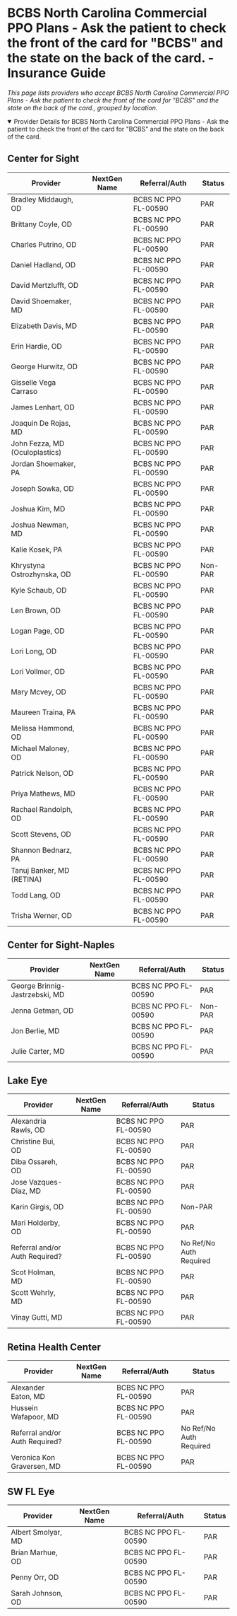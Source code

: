 # BCBS North Carolina Commercial PPO Plans - Ask the patient to check the front of the card for "BCBS" and the state on the back of the card. - Insurance Guide

*This page lists providers who accept BCBS North Carolina Commercial PPO Plans - Ask the patient to check the front of the card for "BCBS" and the state on the back of the card., grouped by location.*

<details open><summary>Provider Details for BCBS North Carolina Commercial PPO Plans - Ask the patient to check the front of the card for "BCBS" and the state on the back of the card.</summary>

## Center for Sight

| Provider | NextGen Name | Referral/Auth | Status |
|----------|-------------|--------------|--------|
| Bradley Middaugh, OD |  | BCBS NC PPO FL-00590 | PAR |
| Brittany Coyle, OD |  | BCBS NC PPO FL-00590 | PAR |
| Charles Putrino, OD |  | BCBS NC PPO FL-00590 | PAR |
| Daniel Hadland, OD |  | BCBS NC PPO FL-00590 | PAR |
| David Mertzlufft, OD |  | BCBS NC PPO FL-00590 | PAR |
| David Shoemaker, MD |  | BCBS NC PPO FL-00590 | PAR |
| Elizabeth Davis, MD |  | BCBS NC PPO FL-00590 | PAR |
| Erin Hardie, OD |  | BCBS NC PPO FL-00590 | PAR |
| George Hurwitz, OD |  | BCBS NC PPO FL-00590 | PAR |
| Gisselle Vega Carraso |  | BCBS NC PPO FL-00590 | PAR |
| James Lenhart, OD |  | BCBS NC PPO FL-00590 | PAR |
| Joaquin De Rojas, MD |  | BCBS NC PPO FL-00590 | PAR |
| John Fezza, MD (Oculoplastics) |  | BCBS NC PPO FL-00590 | PAR |
| Jordan Shoemaker, PA |  | BCBS NC PPO FL-00590 | PAR |
| Joseph Sowka, OD |  | BCBS NC PPO FL-00590 | PAR |
| Joshua Kim, MD |  | BCBS NC PPO FL-00590 | PAR |
| Joshua Newman, MD |  | BCBS NC PPO FL-00590 | PAR |
| Kalie Kosek, PA |  | BCBS NC PPO FL-00590 | PAR |
| Khrystyna Ostrozhynska, OD |  | BCBS NC PPO FL-00590 | Non-PAR |
| Kyle Schaub, OD |  | BCBS NC PPO FL-00590 | PAR |
| Len Brown, OD |  | BCBS NC PPO FL-00590 | PAR |
| Logan Page, OD |  | BCBS NC PPO FL-00590 | PAR |
| Lori Long, OD |  | BCBS NC PPO FL-00590 | PAR |
| Lori Vollmer, OD |  | BCBS NC PPO FL-00590 | PAR |
| Mary Mcvey, OD |  | BCBS NC PPO FL-00590 | PAR |
| Maureen Traina, PA |  | BCBS NC PPO FL-00590 | PAR |
| Melissa Hammond, OD |  | BCBS NC PPO FL-00590 | PAR |
| Michael Maloney, OD |  | BCBS NC PPO FL-00590 | PAR |
| Patrick Nelson, OD |  | BCBS NC PPO FL-00590 | PAR |
| Priya Mathews, MD |  | BCBS NC PPO FL-00590 | PAR |
| Rachael Randolph, OD |  | BCBS NC PPO FL-00590 | PAR |
| Scott Stevens, OD |  | BCBS NC PPO FL-00590 | PAR |
| Shannon Bednarz, PA |  | BCBS NC PPO FL-00590 | PAR |
| Tanuj Banker, MD (RETINA) |  | BCBS NC PPO FL-00590 | PAR |
| Todd Lang, OD |  | BCBS NC PPO FL-00590 | PAR |
| Trisha Werner, OD |  | BCBS NC PPO FL-00590 | PAR |

## Center for Sight-Naples

| Provider | NextGen Name | Referral/Auth | Status |
|----------|-------------|--------------|--------|
| George Brinnig-Jastrzebski, MD |  | BCBS NC PPO FL-00590 | PAR |
| Jenna Getman, OD |  | BCBS NC PPO FL-00590 | Non-PAR |
| Jon Berlie, MD |  | BCBS NC PPO FL-00590 | PAR |
| Julie Carter, MD |  | BCBS NC PPO FL-00590 | PAR |

## Lake Eye 

| Provider | NextGen Name | Referral/Auth | Status |
|----------|-------------|--------------|--------|
| Alexandria Rawls, OD |  | BCBS NC PPO FL-00590 | PAR |
| Christine Bui, OD |  | BCBS NC PPO FL-00590 | PAR |
| Diba Ossareh, OD |  | BCBS NC PPO FL-00590 | PAR |
| Jose Vazques-Diaz, MD |  | BCBS NC PPO FL-00590 | PAR |
| Karin Girgis, OD |  | BCBS NC PPO FL-00590 | Non-PAR |
| Mari Holderby, OD |  | BCBS NC PPO FL-00590 | PAR |
| Referral and/or Auth Required? |  | BCBS NC PPO FL-00590 | No Ref/No Auth Required |
| Scot Holman, MD |  | BCBS NC PPO FL-00590 | PAR |
| Scott Wehrly, MD |  | BCBS NC PPO FL-00590 | PAR |
| Vinay Gutti, MD |  | BCBS NC PPO FL-00590 | PAR |

## Retina Health Center

| Provider | NextGen Name | Referral/Auth | Status |
|----------|-------------|--------------|--------|
| Alexander Eaton, MD |  | BCBS NC PPO FL-00590 | PAR |
| Hussein Wafapoor, MD |  | BCBS NC PPO FL-00590 | PAR |
| Referral and/or Auth Required? |  | BCBS NC PPO FL-00590 | No Ref/No Auth Required |
| Veronica Kon Graversen, MD |  | BCBS NC PPO FL-00590 | PAR |

## SW FL Eye

| Provider | NextGen Name | Referral/Auth | Status |
|----------|-------------|--------------|--------|
| Albert Smolyar, MD |  | BCBS NC PPO FL-00590 | PAR |
| Brian Marhue, OD |  | BCBS NC PPO FL-00590 | PAR |
| Penny Orr, OD |  | BCBS NC PPO FL-00590 | PAR |
| Sarah Johnson, OD |  | BCBS NC PPO FL-00590 | PAR |

</details>

